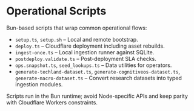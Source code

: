 # Operational Scripts

Bun-based scripts that wrap common operational flows:

- `setup.ts`, `setup.sh` – Local and remote bootstrap.
- `deploy.ts` – Cloudflare deployment including asset rebuilds.
- `ingest-once.ts` – Local ingestion runner against SQLite.
- `postdeploy.validate.ts` – Post-deployment SLA checks.
- `ops.snapshot.ts`, `seed_lookups.ts` – Data utilities for operators.
- `generate-techland-dataset.ts`, `generate-cognitiveos-dataset.ts`, `generate-macro-dataset.ts` – Convert research datasets into typed ingestion modules.

Scripts run in the Bun runtime; avoid Node-specific APIs and keep parity with Cloudflare Workers constraints.
